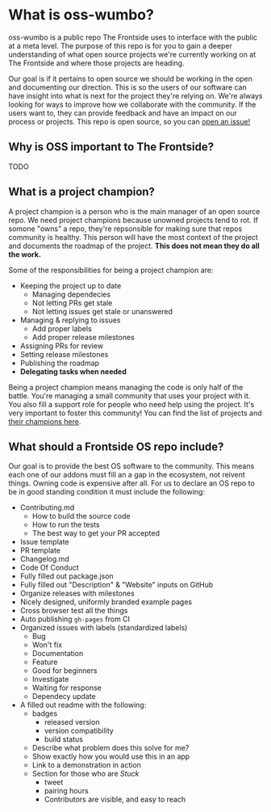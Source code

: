 # What is oss-wumbo?

oss-wumbo is a public repo The Frontside uses to interface with the
public at a meta level. The purpose of this repo is for you to gain a
deeper understanding of what open source projects we're currently
working on at The Frontside and where those projects are heading.

Our goal is if it pertains to open source we should be working in the
open and documenting our direction. This is so the users of our
software can have insight into what is next for the project they're
relying on. We're always looking for ways to improve how we
collaborate with the community.  If the users want to, they can
provide feedback and have an impact on our process or projects. This
repo is open source, so you can
[open an issue!](https://github.com/thefrontside/oss-wumbo/issues/new)

## Why is OSS important to The Frontside?

TODO

## What is a project champion?

A project champion is a person who is the main manager of an open
source repo. We need project champions because unowned projects tend
to rot. If somone "owns" a repo, they're repsonsible for making sure
that repos community is healthy. This person will have the most
context of the project and documents the roadmap of the project. **This
does not mean they do all the work.**

Some of the responsibilities for being a project champion are:

- Keeping the project up to date
  - Managing dependecies
  - Not letting PRs get stale
  - Not letting issues get stale or unanswered
- Managing & replying to issues
  - Add proper labels
  - Add proper release milestones
- Assigning PRs for review
- Setting release milestones
- Publishing the roadmap
- **Delegating tasks when needed**

Being a project champion means managing the code is only half of the
battle. You're managing a small community that uses your project with
it. You also fill a support role for people who need help using the
project. It's very important to foster this community! You can find
the list of projects and [their champions here](http://github.com/thefrontside/oss-wumbo/project-champions.md).

## What should a Frontside OS repo include?

Our goal is to provide the best OS software to the community. This
means each one of our addons must fill an a gap in the ecosystem, not
reivent things. Owning code is expensive after all. For us to declare
an OS repo to be in good standing condition it must include the
following:

  - Contributing.md
    - How to build the source code
    - How to run the tests
    - The best way to get your PR accepted
  - Issue template
  - PR template
  - Changelog.md
  - Code Of Conduct
  - Fully filled out package.json
  - Fully filled out "Description" & "Website" inputs on GitHub
  - Organize releases with milestones
  - Nicely designed, uniformly branded example pages
  - Cross browser test all the things
  - Auto publishing `gh-pages` from CI
  - Organized issues with labels (standardized labels)
    - Bug
    - Won't fix
    - Documentation
    - Feature
    - Good for beginners
    - Investigate
    - Waiting for response
    - Dependecy update
  - A filled out readme with the following:
    - badges
      - released version
      - version compatibility
      - build status
    - Describe what problem does this solve for me?
    - Show exactly how you would use this in an app
    - Link to a demonstration in action
    - Section for those who are *Stuck*
      - tweet
      - pairing hours
      - Contributors are visible, and easy to reach
